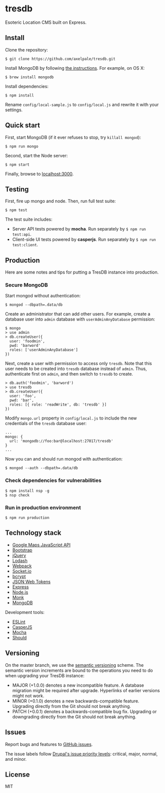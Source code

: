 # tresdb

Esoteric Location CMS built on Express.

## Install

Clone the repository:

    $ git clone https://github.com/axelpale/tresdb.git

Install MongoDB by following [the instructions](https://www.mongodb.org/downloads). For example, on OS X:

    $ brew install mongodb

Install dependencies:

    $ npm install

Rename `config/local-sample.js` to `config/local.js` and rewrite it with your settings.



## Quick start

First, start MongoDB (if it ever refuses to stop, try `killall mongod`):

    $ npm run mongo

Second, start the Node server:

    $ npm start

Finally, browse to [localhost:3000](http://localhost:3000).

## Testing

First, fire up mongo and node. Then, run full test suite:

    $ npm test

The test suite includes:

- Server API tests powered by **mocha**. Run separately by `$ npm run test:api`.
- Client-side UI tests powered by **casperjs**. Run separately by `$ npm run test:client`.

## Production

Here are some notes and tips for putting a TresDB instance into production.

### Secure MongoDB

Start mongod without authentication:

    $ mongod --dbpath=.data/db

Create an administrator that can add other users. For example, create a database user into `admin` database with `userAdminAnyDatabase` permission:

    $ mongo
    > use admin
    > db.createUser({
      user: 'foodmin',
      pwd: 'barword'
      roles: ['userAdminAnyDatabase']
    })

Next, create a user with permission to access only `tresdb`. Note that this user needs to be created into `tresdb` database instead of `admin`. Thus, authenticate first on `admin`, and then switch to `tresdb` to create.

    > db.auth('foodmin', 'barword')
    > use tresdb
    > db.createUser({
      user: 'foo',
      pwd: 'bar',
      roles: [{ role: 'readWrite', db: 'tresdb' }]
    })

Modify `mongo.url` property in `config/local.js` to include the new credentials of the `tresdb` database user:

    ...
    mongo: {
      url: 'mongodb://foo:bar@localhost:27017/tresdb'
    }
    ...

Now you can and should run mongod with authentication:

    $ mongod --auth --dbpath=.data/db



### Check dependencies for vulnerabilities

    $ npm install nsp -g
    $ nsp check

### Run in production environment

    $ npm run production


## Technology stack

- [Google Maps JavaScript API](https://developers.google.com/maps/documentation/javascript/)
- [Bootstrap](http://getbootstrap.com/)
- [jQuery](https://jquery.com/)
- [Lodash](https://lodash.com/)
- [Webpack](https://webpack.github.io/)
- [Socket.io](http://socket.io/)
- [bcrypt](https://www.npmjs.com/package/bcryptjs)
- [JSON Web Tokens](https://github.com/auth0/node-jsonwebtoken)
- [Express](https://expressjs.com/)
- [Node.js](https://nodejs.org/en/)
- [Monk](https://github.com/Automattic/monk)
- [MongoDB](https://docs.mongodb.com/manual/)

Development tools:

- [ESLint](http://eslint.org/)
- [CasperJS](http://casperjs.org/)
- [Mocha](https://mochajs.org/)
- [Should](http://shouldjs.github.io/)



## Versioning

On the master branch, we use the [semantic versioning](http://semver.org/) scheme. The semantic version increments are bound to the operations you need to do when upgrading your TresDB instance:

- MAJOR (+1.0.0) denotes a new incompatible feature. A database migration might be required after upgrade. Hyperlinks of earlier versions might not work.
- MINOR (+0.1.0) denotes a new backwards-compatible feature. Upgrading directly from the Git should not break anything.
- PATCH (+0.0.1) denotes a backwards-compatible bug fix. Upgrading or downgrading directly from the Git should not break anything.


## Issues

Report bugs and features to [GitHub issues](https://github.com/axelpale/tresdb/issues).

The issue labels follow [Drupal's issue priority levels](https://www.drupal.org/core/issue-priority): critical, major, normal, and minor.


## License

MIT
